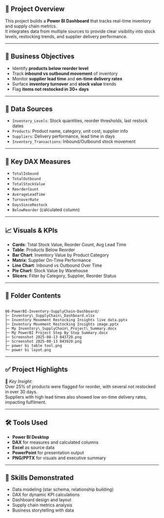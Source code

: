 ## 🧾 Project Overview

This project builds a **Power BI Dashboard** that tracks real-time inventory and supply chain metrics.  
It integrates data from multiple sources to provide clear visibility into stock levels, restocking trends, and supplier delivery performance.

---

## 🧠 Business Objectives

- Identify **products below reorder level**
- Track **inbound vs outbound movement** of inventory
- Monitor **supplier lead time** and **on-time delivery rates**
- Surface **inventory turnover** and **stock value** trends
- Flag **items not restocked in 30+ days**

---

## 🧰 Data Sources

- `Inventory_Levels`: Stock quantities, reorder thresholds, last restock dates  
- `Products`: Product name, category, unit cost, supplier info  
- `Suppliers`: Delivery performance, lead time in days  
- `Inventory_Transactions`: Inbound/Outbound stock movement

---

## 🔧 Key DAX Measures

- `TotalInbound`  
- `TotalOutbound`  
- `TotalStockValue`  
- `ReorderCount`  
- `AverageLeadTime`  
- `TurnoverRate`  
- `DaysSinceRestock`  
- `BelowReorder` (calculated column)

---

## 📈 Visuals & KPIs

- **Cards**: Total Stock Value, Reorder Count, Avg Lead Time  
- **Table**: Products Below Reorder  
- **Bar Chart**: Inventory Value by Product Category  
- **Matrix**: Supplier On-Time Performance  
- **Line Chart**: Inbound vs Outbound Over Time  
- **Pie Chart**: Stock Value by Warehouse  
- **Slicers**: Filter by Category, Supplier, Reorder Status

---

## 📂 Folder Contents

```

06-PowerBI-Inventory-SupplyChain-Dashboard/
├─ Inventory\_SupplyChain\_Dashboard.xlsx
├─ Inventory Movement Restocking Insights live data.pptx
├─ Inventory Movement Restocking Insights image.pptx
├─ My Inventory\_SupplyChain\_Project\_Summary.docx
├─ My PowerBI Project Step By Step Summary.docx
├─ Screenshot 2025-08-13 043720.png
├─ Screenshot 2025-08-13 043920.png
├─ power bi table tool.png
└─ power bi layot.png

```

---

## ✅ Project Highlights

📌 *Key Insight:*  
Over 25% of products were flagged for reorder, with several not restocked in over 30 days.  
Suppliers with high lead times also showed low on-time delivery rates, impacting fulfilment.

---

## 🛠 Tools Used

- **Power BI Desktop**  
- **DAX** for measures and calculated columns  
- **Excel** as source data  
- **PowerPoint** for presentation output  
- **PNG/PPTX** for visuals and executive summary

---

## 💼 Skills Demonstrated

- Data modeling (star schema, relationship building)  
- DAX for dynamic KPI calculations  
- Dashboard design and layout  
- Supply chain metrics analysis  
- Business storytelling with data
